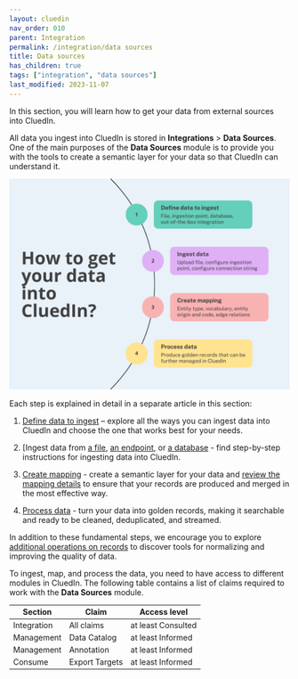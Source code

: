 ```yaml
---
layout: cluedin
nav_order: 010
parent: Integration
permalink: /integration/data sources
title: Data sources
has_children: true
tags: ["integration", "data sources"]
last_modified: 2023-11-07
---
```


In this section, you will learn how to get your data from external sources into CluedIn.

All data you ingest into CluedIn is stored in **Integrations** > **Data Sources**. One of the main purposes of the **Data Sources** module is to provide you with the tools to create a semantic layer for your data so that CluedIn can understand it.

![integrations-1.png](../../assets/images/integration/integrations-1.png)

Each step is explained in detail in a separate article in this section:

1. [Define data to ingest](/integration/define-data-to-ingest) – explore all the ways you can ingest data into CluedIn and choose the one that works best for your needs.

1. [Ingest data from [a file](/integration/file), [an endpoint](/integration/endpoint), or [a database](/integration/database) - find step-by-step instructions for ingesting data into CluedIn.

1. [Create mapping](/integration/create-mapping) - create a semantic layer for your data and [review the mapping details](/integration/review-mapping) to ensure that your records are produced and merged in the most effective way.

1. [Process data](/integration/process-data) - turn your data into golden records, making it searchable and ready to be cleaned, deduplicated, and streamed.

In addition to these fundamental steps, we encourage you to explore [additional operations on records](/integration/additional-operations-on-records) to discover tools for normalizing and improving the quality of data.

To ingest, map, and process the data, you need to have access to different modules in CluedIn. The following table contains a list of claims required to work with the **Data Sources** module.

| Section | Claim | Access level |
|--|--|--|
| Integration | All claims | at least Consulted |
| Management | Data Catalog | at least Informed |
| Management | Annotation | at least Informed |
| Consume | Export Targets | at least Informed |